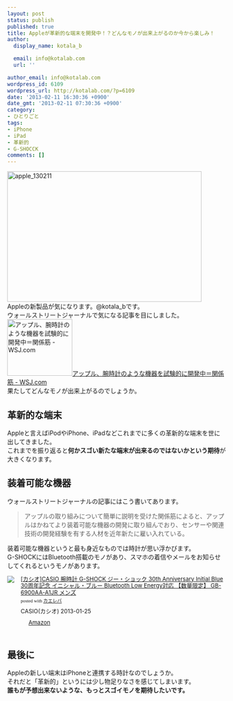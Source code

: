 ```yaml
---
layout: post
status: publish
published: true
title: Appleが革新的な端末を開発中！？どんなモノが出来上がるのか今から楽しみ！
author:
  display_name: kotala_b

  email: info@kotalab.com
  url: ''

author_email: info@kotalab.com
wordpress_id: 6109
wordpress_url: http://kotalab.com/?p=6109
date: '2013-02-11 16:30:36 +0900'
date_gmt: '2013-02-11 07:30:36 +0900'
category:
- ひとりごと
tags:
- iPhone
- iPad
- 革新的
- G-SHOCCK
comments: []
---
```

<p><img src="http://kotalab.com/wp-content/uploads/apple_130211-448x300.jpg" alt="apple_130211" width="448" height="300" class="alignnone size-large wp-image-6113" /><br />
Appleの新製品が気になります。@kotala_bです。<br />
ウォールストリートジャーナルで気になる記事を目にしました。<br />
<a href="http://jp.wsj.com/article/SB10001424127887324650504578296682346212980.html" target="_blank"><img  class="alignleft" src="http://capture.heartrails.com/150x130?http://jp.wsj.com/article/SB10001424127887324650504578296682346212980.html" alt="アップル、腕時計のような機器を試験的に開発中＝関係筋 - WSJ.com" width="150" height="130" /></a><a href="http://jp.wsj.com/article/SB10001424127887324650504578296682346212980.html" target="_blank">アップル、腕時計のような機器を試験的に開発中＝関係筋 - WSJ.com</a><a href="http://b.hatena.ne.jp/entry/http://jp.wsj.com/article/SB10001424127887324650504578296682346212980.html" target="_blank"><img border="0" src="http://b.hatena.ne.jp/entry/image/http://jp.wsj.com/article/SB10001424127887324650504578296682346212980.html" alt="" /></a><br style="clear:both;" />果たしてどんなモノが出来上がるのでしょうか。<br />
<!--more--></p>
<h2>革新的な端末</h2>
<p>Appleと言えばiPodやiPhone、iPadなどこれまでに多くの革新的な端末を世に出してきました。<br />
これまでを振り返ると<strong>何かスゴい新たな端末が出来るのではないかという期待</strong>が大きくなります。</p>
<h2>装着可能な機器</h2>
<p>ウォールストリートジャーナルの記事にはこう書いてあります。</p>
<blockquote><p>アップルの取り組みについて簡単に説明を受けた関係筋によると、アップルはかねてより装着可能な機器の開発に取り組んでおり、センサーや関連技術の開発経験を有する人材を近年新たに雇い入れている。</p></blockquote>
<p>装着可能な機器というと最も身近なものでは時計が思い浮かびます。<br />
G-SHOCKにはBluetooth搭載のモノがあり、スマホの着信やメールをお知らせしてくれるというモノがあります。</p>
<div class="kaerebalink-box" style="text-align:left;padding-bottom:20px;font-size:small;/zoom: 1;overflow: hidden;">
<div class="kaerebalink-image" style="float:left;margin:0 15px 10px 0;"><a href="http://www.amazon.co.jp/exec/obidos/ASIN/B00ANCJLVO/same-22/ref=nosim/" rel="nofollow" target="_blank"><img src="http://ecx.images-amazon.com/images/I/51RPw9-2ANL._SL160_.jpg" style="border: none;" /></a></div>
<div class="kaerebalink-info" style="line-height:120%;/zoom: 1;overflow: hidden;">
<div class="kaerebalink-name" style="margin-bottom:10px;line-height:120%"><a href="http://www.amazon.co.jp/exec/obidos/ASIN/B00ANCJLVO/same-22/ref=nosim/" rel="nofollow" target="_blank">[カシオ]CASIO 腕時計 G-SHOCK ジー・ショック 30th Anniversary Initial Blue 30周年記念 イニシャル・ブルー Bluetooth Low Energy対応 【数量限定】   GB-6900AA-A1JR メンズ</a>
<div class="kaerebalink-powered-date" style="font-size:8pt;margin-top:5px;font-family:verdana;line-height:120%">posted with <a href="http://kaereba.com" target="_blank">カエレバ</a></div>
</div>
<div class="kaerebalink-detail" style="margin-bottom:5px;"> CASIO(カシオ) 2013-01-25    </div>
<div class="kaerebalink-link1" style="margin-top:10px;">
<div class="shoplinkamazon" style="display:inline;margin-right:5px;background: url('http://img.yomereba.com/tam_k_01.gif') 0 0 no-repeat;padding: 2px 0 2px 18px;white-space: nowrap;"><a href="http://www.amazon.co.jp/gp/search?keywords=GB-6900AA-A1JR&__mk_ja_JP=%83J%83%5E%83J%83i&tag=same-22" rel="nofollow" target="_blank" title="アマゾン" >Amazon</a></div>
</div>
</div>
<div class="booklink-footer" style="clear: left"></div>
</div>
<h2>最後に</h2>
<p>Appleの新しい端末はiPhoneと連携する時計なのでしょうか。<br />
それだと「革新的」というには少し物足りなさを感じてしまいます。<br />
<strong>誰もが予想出来ないような、もっとスゴイモノを期待したいです。</strong></p>
